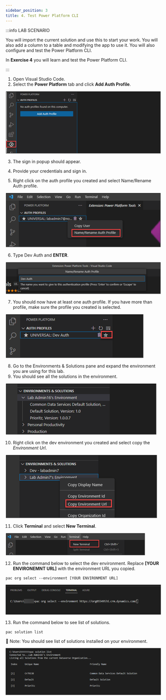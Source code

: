 ```yaml
---
sidebar_position: 3
title: 4. Test Power Platform CLI
---
```


:::info LAB SCENARIO

You will import the current solution and use this to start your work. You will also add a column to a table and modifying the app to use it. You will also configure and test the Power Platform CLI.

In **Exercise 4** you will learn and test the Power Platform CLI.

:::

1.	Open Visual Studio Code.
2.	Select the **Power Platform** tab and click **Add Auth Profile**.


![Lab-01 Image](./img/lab01-29.png)

3.	The sign in popup should appear.

4.	Provide your credentials and sign in.

5.	Right click on the auth profile you created and select Name/Rename Auth profile.


![Lab-01 Image](./img/lab01-30.png)

6.	Type Dev Auth and **ENTER**.


![Lab-01 Image](./img/lab01-31.png)

7.	You should now have at least one auth profile. If you have more than profile, make sure the profile you created is selected.


![Lab-01 Image](./img/lab01-32.png)


8.	Go to the Environments & Solutions pane and expand the environment you are using for this lab.
9.	You should see all the solutions in the environment.


![Lab-01 Image](./img/lab01-33.png)

10.	Right click on the dev environment you created and select copy the *Environment Url*.


![Lab-01 Image](./img/lab01-34.png)

11.	Click **Terminal** and select **New Terminal**.


![Lab-01 Image](./img/lab01-35.png)

12.	Run the command below to select the dev environment. Replace **[YOUR ENVIRONEMNT URL]** with the environment URL you copied.
```
pac org select --environment [YOUR ENVIRONMENT URL]
```


![Lab-01 Image](./img/lab01-36.png)

13.	Run the command below to see list of solutions.
```
pac solution list
```

🤖 Note: You should see list of solutions installed on your environment.


![Lab-01 Image](./img/lab01-37.png)